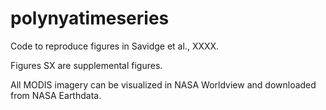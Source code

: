 # polynyatimeseries

Code to reproduce figures in Savidge et al., XXXX.

Figures SX are supplemental figures.

All MODIS imagery can be visualized in NASA Worldview and downloaded from NASA Earthdata. 
